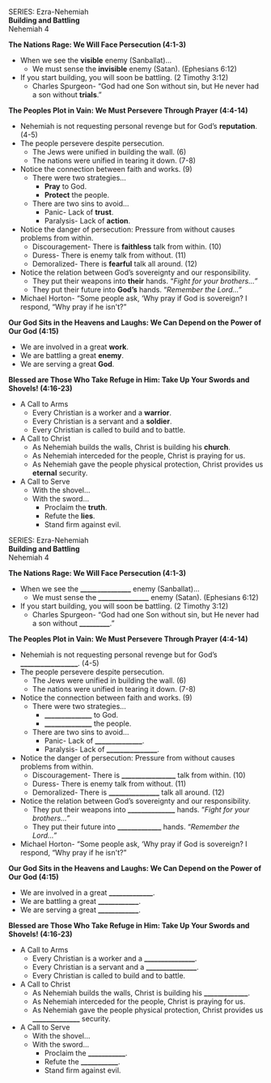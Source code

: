 SERIES: Ezra-Nehemiah  
**Building and Battling**  
Nehemiah 4

**The Nations Rage: We Will Face Persecution (4:1-3)**

* When we see the **visible** enemy (Sanballat)...  
  * We must sense the **invisible** enemy (Satan). (Ephesians 6:12)  
* If you start building, you will soon be battling. (2 Timothy 3:12)  
  * Charles Spurgeon- “God had one Son without sin, but He never had a son without **trials**.” 

**The Peoples Plot in Vain: We Must Persevere Through Prayer (4:4-14)**

* Nehemiah is not requesting personal revenge but for God’s **reputation**. (4-5)  
* The people persevere despite persecution.   
  * The Jews were unified in building the wall. (6)  
  * The nations were unified in tearing it down. (7-8)  
* Notice the connection between faith and works. (9)  
  * There were two strategies…  
    * **Pray** to God.  
    * **Protect** the people.  
  * There are two sins to avoid…  
    * Panic- Lack of **trust**.  
    * Paralysis- Lack of **action**.  
* Notice the danger of persecution: Pressure from without causes problems from within.   
  * Discouragement- There is **faithless** talk from within. (10)  
  * Duress- There is enemy talk from without. (11)  
  * Demoralized- There is **fearful** talk all around. (12)  
* Notice the relation between God’s sovereignty and our responsibility.   
  * They put their weapons into **their** hands. “*Fight for your brothers…”*  
  * They put their future into **God’s** hands. “*Remember the Lord…”*  
* Michael Horton- “Some people ask, ‘Why pray if God is sovereign? I respond, “Why pray if he isn't?”

**Our God Sits in the Heavens and Laughs: We Can Depend on the Power of Our God  (4:15)**

* We are involved in a great **work**.   
* We are battling a great **enemy**.   
* We are serving a great **God**.

**Blessed are Those Who Take Refuge in Him: Take Up Your Swords and Shovels\!  (4:16-23)**

* A Call to Arms  
  * Every Christian is a worker and a **warrior**.   
  * Every Christian is a servant and a **soldier**.   
  * Every Christian is called to build and to battle.  
* A Call to Christ  
  * As Nehemiah builds the walls, Christ is building his **church**.  
  * As Nehemiah interceded for the people, Christ is praying for us.  
  * As Nehemiah gave the people physical protection, Christ provides us **eternal** security.   
* A Call to Serve  
  * With the shovel…  
  * With the sword…  
    * Proclaim the **truth**.  
    * Refute the **lies**.  
    * Stand firm against evil.

SERIES: Ezra-Nehemiah  
**Building and Battling**  
Nehemiah 4

**The Nations Rage: We Will Face Persecution (4:1-3)**

* When we see the **\_\_\_\_\_\_\_\_\_\_\_\_\_\_\_** enemy (Sanballat)...  
  * We must sense the **\_\_\_\_\_\_\_\_\_\_\_\_\_\_\_** enemy (Satan). (Ephesians 6:12)  
* If you start building, you will soon be battling. (2 Timothy 3:12)  
  * Charles Spurgeon- “God had one Son without sin, but He never had a son without **\_\_\_\_\_\_\_\_\_**.” 

**The Peoples Plot in Vain: We Must Persevere Through Prayer (4:4-14)**

* Nehemiah is not requesting personal revenge but for God’s **\_\_\_\_\_\_\_\_\_\_\_\_\_\_\_\_\_**. (4-5)  
* The people persevere despite persecution.   
  * The Jews were unified in building the wall. (6)  
  * The nations were unified in tearing it down. (7-8)  
* Notice the connection between faith and works. (9)  
  * There were two strategies…  
    * **\_\_\_\_\_\_\_\_\_\_\_\_\_\_** to God.  
    * **\_\_\_\_\_\_\_\_\_\_\_\_\_\_** the people.  
  * There are two sins to avoid…  
    * Panic- Lack of **\_\_\_\_\_\_\_\_\_\_\_\_\_\_**.  
    * Paralysis- Lack of **\_\_\_\_\_\_\_\_\_\_\_\_\_\_\_**.  
* Notice the danger of persecution: Pressure from without causes problems from within.   
  * Discouragement- There is **\_\_\_\_\_\_\_\_\_\_\_\_\_\_\_\_** talk from within. (10)  
  * Duress- There is enemy talk from without. (11)  
  * Demoralized- There is **\_\_\_\_\_\_\_\_\_\_\_\_\_\_\_** talk all around. (12)  
* Notice the relation between God’s sovereignty and our responsibility.   
  * They put their weapons into **\_\_\_\_\_\_\_\_\_\_\_\_\_\_** hands. “*Fight for your brothers…”*  
  * They put their future into **\_\_\_\_\_\_\_\_\_\_\_\_\_** hands. “*Remember the Lord…”*  
* Michael Horton- “Some people ask, ‘Why pray if God is sovereign? I respond, “Why pray if he isn't?”

**Our God Sits in the Heavens and Laughs: We Can Depend on the Power of Our God  (4:15)**

* We are involved in a great **\_\_\_\_\_\_\_\_\_\_\_\_\_**.   
* We are battling a great **\_\_\_\_\_\_\_\_\_\_\_\_**.   
* We are serving a great **\_\_\_\_\_\_\_\_\_\_\_\_**.

**Blessed are Those Who Take Refuge in Him: Take Up Your Swords and Shovels\!  (4:16-23)**

* A Call to Arms  
  * Every Christian is a worker and a **\_\_\_\_\_\_\_\_\_\_\_\_\_\_\_**.   
  * Every Christian is a servant and a **\_\_\_\_\_\_\_\_\_\_\_\_\_\_\_**.   
  * Every Christian is called to build and to battle.  
* A Call to Christ  
  * As Nehemiah builds the walls, Christ is building his **\_\_\_\_\_\_\_\_\_\_\_\_\_**.  
  * As Nehemiah interceded for the people, Christ is praying for us.  
  * As Nehemiah gave the people physical protection, Christ provides us **\_\_\_\_\_\_\_\_\_\_\_\_\_\_** security.   
* A Call to Serve  
  * With the shovel…  
  * With the sword…  
    * Proclaim the **\_\_\_\_\_\_\_\_\_\_\_**.  
    * Refute the **\_\_\_\_\_\_\_\_\_\_\_**.  
    * Stand firm against evil.